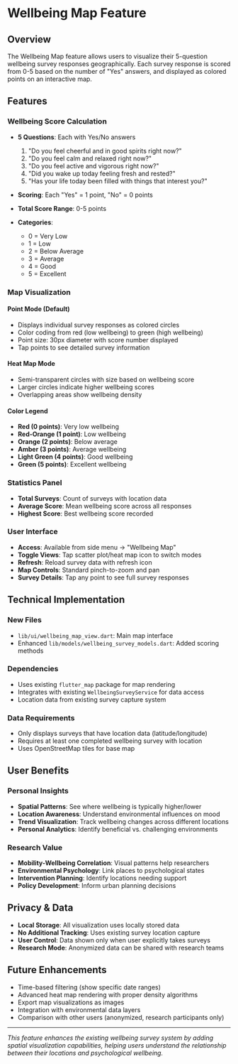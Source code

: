 # Wellbeing Map Feature

## Overview
The Wellbeing Map feature allows users to visualize their 5-question wellbeing survey responses geographically. Each survey response is scored from 0-5 based on the number of "Yes" answers, and displayed as colored points on an interactive map.

## Features

### Wellbeing Score Calculation
- **5 Questions**: Each with Yes/No answers
  1. "Do you feel cheerful and in good spirits right now?"
  2. "Do you feel calm and relaxed right now?"
  3. "Do you feel active and vigorous right now?"
  4. "Did you wake up today feeling fresh and rested?"
  5. "Has your life today been filled with things that interest you?"

- **Scoring**: Each "Yes" = 1 point, "No" = 0 points
- **Total Score Range**: 0-5 points
- **Categories**: 
  - 0 = Very Low
  - 1 = Low  
  - 2 = Below Average
  - 3 = Average
  - 4 = Good
  - 5 = Excellent

### Map Visualization

#### Point Mode (Default)
- Displays individual survey responses as colored circles
- Color coding from red (low wellbeing) to green (high wellbeing)
- Point size: 30px diameter with score number displayed
- Tap points to see detailed survey information

#### Heat Map Mode
- Semi-transparent circles with size based on wellbeing score
- Larger circles indicate higher wellbeing scores
- Overlapping areas show wellbeing density

#### Color Legend
- **Red (0 points)**: Very low wellbeing
- **Red-Orange (1 point)**: Low wellbeing  
- **Orange (2 points)**: Below average
- **Amber (3 points)**: Average wellbeing
- **Light Green (4 points)**: Good wellbeing
- **Green (5 points)**: Excellent wellbeing

### Statistics Panel
- **Total Surveys**: Count of surveys with location data
- **Average Score**: Mean wellbeing score across all responses
- **Highest Score**: Best wellbeing score recorded

### User Interface
- **Access**: Available from side menu → "Wellbeing Map"
- **Toggle Views**: Tap scatter plot/heat map icon to switch modes
- **Refresh**: Reload survey data with refresh icon
- **Map Controls**: Standard pinch-to-zoom and pan
- **Survey Details**: Tap any point to see full survey responses

## Technical Implementation

### New Files
- `lib/ui/wellbeing_map_view.dart`: Main map interface
- Enhanced `lib/models/wellbeing_survey_models.dart`: Added scoring methods

### Dependencies
- Uses existing `flutter_map` package for map rendering
- Integrates with existing `WellbeingSurveyService` for data access
- Location data from existing survey capture system

### Data Requirements
- Only displays surveys that have location data (latitude/longitude)
- Requires at least one completed wellbeing survey with location
- Uses OpenStreetMap tiles for base map

## User Benefits

### Personal Insights
- **Spatial Patterns**: See where wellbeing is typically higher/lower
- **Location Awareness**: Understand environmental influences on mood
- **Trend Visualization**: Track wellbeing changes across different locations
- **Personal Analytics**: Identify beneficial vs. challenging environments

### Research Value
- **Mobility-Wellbeing Correlation**: Visual patterns help researchers
- **Environmental Psychology**: Link places to psychological states
- **Intervention Planning**: Identify locations needing support
- **Policy Development**: Inform urban planning decisions

## Privacy & Data
- **Local Storage**: All visualization uses locally stored data
- **No Additional Tracking**: Uses existing survey location capture
- **User Control**: Data shown only when user explicitly takes surveys
- **Research Mode**: Anonymized data can be shared with research teams

## Future Enhancements
- Time-based filtering (show specific date ranges)
- Advanced heat map rendering with proper density algorithms
- Export map visualizations as images
- Integration with environmental data layers
- Comparison with other users (anonymized, research participants only)

---

*This feature enhances the existing wellbeing survey system by adding spatial visualization capabilities, helping users understand the relationship between their locations and psychological wellbeing.*
